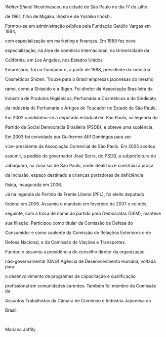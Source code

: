 

 



*Walter Shindi Iihoshi*nasceu na cidade de São Paulo no dia 17 de julho

de 1961, filho de Migaku Iihoshi e de Yoshiko Iihoshi.



Formou-se em administração pública pela Fundação Getúlio Vargas em 1884,

com especialização em marketing e finanças. Em 1988 fez nova

especialização, na área de comércio internacional, na Universidade da

Califórnia, em Los Angeles, nos Estados Unidos



Empresário, foi co-fundador e, a partir de 1988, presidente da indústria

Cosméticos Shizen. Trouxe para o Brasil empresas japonesas do mesmo

ramo, como a Shiseido e a Bigen. Foi diretor da Associação Brasileira da

Indústria de Produtos Higiênicos, Perfumaria e Cosméticos e do Sindicato

da Indústria de Perfumaria e Artigos de Toucador no Estado de São Paulo.



Em 2002 candidatou-se a deputado estadual em São Paulo, na legenda do

Partido da Social Democracia Brasileira (PSDB), e obteve uma suplência.

Em 2003 foi convidado por Guilherme Afif Domingos para ser

vice-presidente da Associação Comercial de São Paulo. Em 2005 aceitou

assumir, a pedido do governador José Serra, do PSDB, a subprefeitura do

Jabaquara, na zona sul de São Paulo, onde idealizou e construiu a praça

da Inclusão, espaço destinado a crianças portadoras de deficiência

física, inaugurada em 2006.



Já na legenda do Partido da Frente Liberal (PFL), foi eleito deputado

federal em 2006. Assumiu o mandato em fevereiro de 2007 e no mês

seguinte, com a troca de nome do partido para Democratas (DEM), manteve

sua filiação. Participou como titular da Comissão de Defesa do

Consumidor e como suplente da Comissão de Relações Exteriores e de

Defesa Nacional, e da Comissão de Viações e Transportes.



Fundou e assumiu a presidência do conselho diretor da organização

não-governamental (ONG) Agência de Desenvolvimento Humana, voltada para

o desenvolvimento de programas de capacitação e qualificação

profissional em comunidades carentes. Também foi membro da Comissão de

Assuntos Trabalhistas da Câmara de Comércio e Indústria Japonesa do

Brasil.



 



Mariana Joffily



